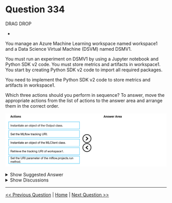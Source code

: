 # Question 334

DRAG DROP

-

You manage an Azure Machine Learning workspace named workspace1 and a Data Science Virtual Machine (DSVM) named DSMV1.

You must run an experiment on DSMV1 by using a Jupyter notebook and Python SDK v2 code. You must store metrics and artifacts in workspace1. You start by creating Python SDK v2 code to import all required packages.

You need to implement the Python SDK v2 code to store metrics and artifacts in workspace1.

Which three actions should you perform in sequence? To answer, move the appropriate actions from the list of actions to the answer area and arrange them in the correct order.

![Question Image](images/q334_q_image510.png)

<details>
  <summary>Show Suggested Answer</summary>

  <img src="images/q334_ans_0_image511.png" alt="Answer Image"><br>

</details>

<details>
  <summary>Show Discussions</summary>

<blockquote><p><strong>phdykd</strong> <code>(Fri 26 Jan 2024 18:53)</code> - <em>Upvotes: 11</em></p><p>Instantiate an object of the MLClient class. In the Azure Machine Learning Python SDK, the MLClient class is used to manage Azure Machine Learning resources. You can use it to access your workspaces, experiments, and other resources.
Retrieve the tracking URI of workspace1. The tracking URI is used by MLflow to log metrics and artifacts for a specific experiment. You can get this URI from the workspace object.
Set the MLflow tracking URI. MLflow is a platform for managing the machine learning lifecycle. It provides a set of APIs and services that you can use to log and retrieve metrics and artifacts from your machine learning experiments. After getting the tracking URI from the workspace, you should set it as the tracking URI for MLflow.</p></blockquote>
<blockquote><p><strong>evangelist</strong> <code>(Mon 09 Dec 2024 13:52)</code> - <em>Upvotes: 5</em></p><p>from azure.ai.ml import MLClient
from azure.identity import DefaultAzureCredential

# Step 1: Instantiate an object of the MLClient class
credential = DefaultAzureCredential()
ml_client = MLClient(credential, subscription_id, resource_group, workspace_name)

# Step 2: Retrieve the tracking URI of workspace1
tracking_uri = ml_client.workspaces.get(workspace_name).mlflow_tracking_uri

# Step 3: Set the MLflow tracking URI
import mlflow
mlflow.set_tracking_uri(tracking_uri)</p></blockquote>
<blockquote><p><strong>sl_mslconsulting</strong> <code>(Wed 27 Nov 2024 18:31)</code> - <em>Upvotes: 1</em></p><p>this link should provide all the inform you need to answer this question. https://learn.microsoft.com/en-us/azure/machine-learning/how-to-use-mlflow-configure-tracking?view=azureml-api-2&amp;tabs=python%2Cmlflow</p></blockquote>
<blockquote><p><strong>PI_Team</strong> <code>(Sat 08 Jun 2024 10:27)</code> - <em>Upvotes: 3</em></p><p>from azure.ai.ml import MLClient
from azure.identity import DefaultAzureCredential
import mlflow

# Define your parameters
subscription_id = &quot;&lt;your-subscription-id&gt;&quot;
resource_group_name = &quot;&lt;your-resource-group-name&gt;&quot;
workspace_name = &quot;&lt;your-workspace-name&gt;&quot;

# Instantiate the MLClient class
ml_client = MLClient(
    credential=DefaultAzureCredential(),
    subscription_id=subscription_id,
    resource_group_name=resource_group_name,
    workspace_name=workspace_name
)

# Retrieve the tracking URI of workspace1
tracking_uri = ml_client.get_tracking_uri()

# Set the MLflow tracking URI
mlflow.set_tracking_uri(tracking_uri)</p></blockquote>
<blockquote><p><strong>barb4ever2002</strong> <code>(Wed 27 Dec 2023 10:47)</code> - <em>Upvotes: 1</em></p><p>chat gtp: 
Retrieve the tracking URI of workspace1: To interact with the MLflow server in workspace1, you need to retrieve the tracking URI. This can be done using the Azure Machine Learning SDK to access the workspace and retrieve the necessary information.

Set the MLflow tracking URI: Once you have the tracking URI of workspace1, you need to set it as the tracking URI for MLflow. This ensures that all metrics and artifacts are logged to the correct MLflow server.

Instantiate an object of the MLflow Client class: After setting the tracking URI, you can instantiate an object of the MLflow Client class. This allows you to interact with the MLflow server and log metrics and artifacts from your code.</p></blockquote>

</details>

---

[<< Previous Question](question_333.md) | [Home](/index.md) | [Next Question >>](question_335.md)
